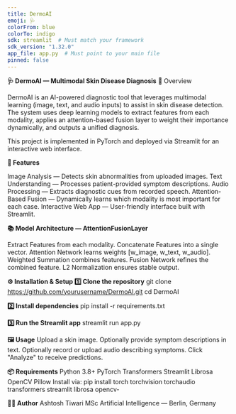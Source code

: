 ```yaml
---
title: DermoAI
emoji: 🩺
colorFrom: blue
colorTo: indigo
sdk: streamlit  # Must match your framework
sdk_version: "1.32.0"
app_file: app.py  # Must point to your main file
pinned: false
---
```


**🩺 DermoAI — Multimodal Skin Disease Diagnosis**
📌 Overview

DermoAI is an AI-powered diagnostic tool that leverages multimodal learning (image, text, and audio inputs) to assist in skin disease detection. The system uses deep learning models to extract features from each modality, applies an attention-based fusion layer to weight their importance dynamically, and outputs a unified diagnosis.

This project is implemented in PyTorch and deployed via Streamlit for an interactive web interface.

**🚀 Features**

Image Analysis — Detects skin abnormalities from uploaded images.
Text Understanding — Processes patient-provided symptom descriptions.
Audio Processing — Extracts diagnostic cues from recorded speech.
Attention-Based Fusion — Dynamically learns which modality is most important for each case.
Interactive Web App — User-friendly interface built with Streamlit.

**📚 Model Architecture — AttentionFusionLayer**

Extract Features from each modality.
Concatenate Features into a single vector.
Attention Network learns weights [w_image, w_text, w_audio].
Weighted Summation combines features.
Fusion Network refines the combined feature.
L2 Normalization ensures stable output.

**⚙️ Installation & Setup
1️⃣ Clone the repository**
git clone https://github.com/yourusername/DermoAI.git
cd DermoAI

**2️⃣ Install dependencies**
pip install -r requirements.txt

**3️⃣ Run the Streamlit app**
streamlit run app.py

**🖼️ Usage**
Upload a skin image.
Optionally provide symptom descriptions in text.
Optionally record or upload audio describing symptoms.
Click "Analyze" to receive predictions.

**📦 Requirements**
Python 3.8+
PyTorch
Transformers
Streamlit
Librosa
OpenCV
Pillow
Install via:
pip install torch torchvision torchaudio transformers streamlit librosa opencv-

**👨‍💻 Author**
Ashtosh Tiwari
MSc Artificial Intelligence — Berlin, Germany
